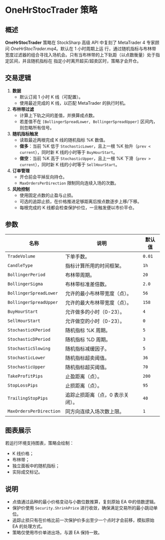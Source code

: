 # OneHrStocTrader 策略

## 概述

**OneHrStocTrader** 策略在 StockSharp 高级 API 中复刻了 MetaTrader 4 专家顾问 *OneHrStocTrader.mq4*。默认在 1 小时周期上运
行，通过随机指标与布林带宽度过滤器的组合寻找入场机会。只有当布林带的上下轨距（以点数衡量）处于指定区间，并且随机指标在
指定小时离开超买/超卖区时，策略才会开仓。

## 交易逻辑

1. **数据**
   - 默认订阅 1 小时 K 线（可配置）。
   - 使用最近完成的 K 线，以匹配 MetaTrader 的执行时机。
2. **布林带过滤**
   - 计算上下轨之间的差值，并换算成点数。
   - 若差值不在 `[BollingerSpreadLower, BollingerSpreadUpper]` 区间内，则忽略所有信号。
3. **随机指标触发**
   - 读取最近两根完成 K 线的随机指标 %K 数值。
   - **做多**：当前 %K 低于 `StochasticLower`，且上一根 %K 抬升（`prev < current`），同时新 K 线的小时等于 `BuyHourStart`。
   - **做空**：当前 %K 高于 `StochasticUpper`，且上一根 %K 下滑（`prev > current`），同时新 K 线的小时等于 `SellHourStart`。
4. **订单管理**
   - 开仓前会平掉反向持仓。
   - `MaxOrdersPerDirection` 限制同向连续入场的次数。
5. **风险控制**
   - 使用固定点数的止盈与止损。
   - 可选的追踪止损，在价格推进足够距离后按点数逐步上移/下移。
   - 每根完成的 K 线都会检查保护价位，一旦触发便以市价平仓。

## 参数

| 名称 | 说明 | 默认值 |
|------|------|--------|
| `TradeVolume` | 下单手数。 | `0.01` |
| `CandleType` | 指标计算所用的时间框架。 | `1h` |
| `BollingerPeriod` | 布林带周期。 | `20` |
| `BollingerSigma` | 布林带标准差倍数。 | `2.0` |
| `BollingerSpreadLower` | 允许的最小布林带宽度（点）。 | `56` |
| `BollingerSpreadUpper` | 允许的最大布林带宽度（点）。 | `158` |
| `BuyHourStart` | 允许做多的小时（0-23）。 | `4` |
| `SellHourStart` | 允许做空的小时（0-23）。 | `0` |
| `StochasticKPeriod` | 随机指标 %K 周期。 | `5` |
| `StochasticDPeriod` | 随机指标 %D 周期。 | `3` |
| `StochasticSlowing` | 随机指标减缓因子。 | `5` |
| `StochasticLower` | 随机指标超卖阈值。 | `36` |
| `StochasticUpper` | 随机指标超买阈值。 | `70` |
| `TakeProfitPips` | 止盈距离（点）。 | `200` |
| `StopLossPips` | 止损距离（点）。 | `95` |
| `TrailingStopPips` | 追踪止损距离（点，0 表示关闭）。 | `40` |
| `MaxOrdersPerDirection` | 同方向连续入场次数上限。 | `1` |

## 图表展示

若运行环境支持图表，策略会绘制：
- K 线价格；
- 布林带；
- 独立面板中的随机指标；
- 实际成交标记。

## 说明

- 点值通过品种的最小价格变动与小数位数推算，复刻原始 EA 中的倍数逻辑。
- 保护价使用 `Security.ShrinkPrice` 进行收敛，确保满足交易所的最小跳动单位。
- 追踪止损只有在价格比前一次保护价多出至少一个点时才会前移，模拟原始 EA 的处理方式。
- 策略仅使用市价单进出场，与源 EA 保持一致。
